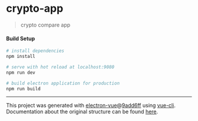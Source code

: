 # crypto-app

> crypto compare app

#### Build Setup

``` bash
# install dependencies
npm install

# serve with hot reload at localhost:9080
npm run dev

# build electron application for production
npm run build


```

---

This project was generated with [electron-vue](https://github.com/SimulatedGREG/electron-vue)@[9add6ff](https://github.com/SimulatedGREG/electron-vue/tree/9add6ff4d47eaf8fb9f04efd0aca7be4dc6fb69d) using [vue-cli](https://github.com/vuejs/vue-cli). Documentation about the original structure can be found [here](https://simulatedgreg.gitbooks.io/electron-vue/content/index.html).
